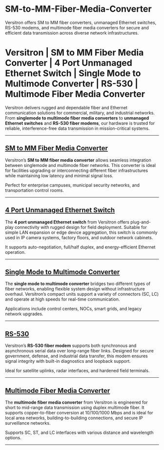 # SM-to-MM-Fiber-Media-Converter
Versitron offers SM to MM fiber converters, unmanaged Ethernet switches, RS-530 modems, and multimode fiber media converters for secure and efficient data transmission across diverse network infrastructures.
# Versitron | SM to MM Fiber Media Converter | 4 Port Unmanaged Ethernet Switch | Single Mode to Multimode Converter | RS-530 | Multimode Fiber Media Converter

Versitron delivers rugged and dependable fiber and Ethernet communication solutions for commercial, military, and industrial networks. From **singlemode to multimode fiber media converters** to **unmanaged Ethernet switches** and **RS-530 fiber modems**, our hardware is trusted for reliable, interference-free data transmission in mission-critical systems.

---

## [SM to MM Fiber Media Converter](https://www.versitron.com/products/10-100-1000base-t-to-1000base-sx-lx-triple-duty-gigabit-media-converter-with-sfp-gbic-technology)  
Versitron’s **SM to MM fiber media converter** allows seamless integration between singlemode and multimode fiber networks. This converter is ideal for facilities upgrading or interconnecting different fiber infrastructures while maintaining low latency and minimal signal loss.

Perfect for enterprise campuses, municipal security networks, and transportation control rooms.

---

## [4 Port Unmanaged Ethernet Switch](https://www.versitron.com/products/10-100-base-tx-to-100-base-fx-fiber-optic-media-converter-multimode-st)  
The **4 port unmanaged Ethernet switch** from Versitron offers plug-and-play connectivity with rugged design for field deployment. Suitable for simple LAN expansion or edge device aggregation, this switch is commonly used in IP camera systems, factory floors, and outdoor network cabinets.

It supports auto-negotiation, full/half duplex, and energy-efficient Ethernet operation.

---

## [Single Mode to Multimode Converter](https://www.versitron.com/products/m720da-multimode-to-singlemode-fiber-optic-media-converter)  
The **single mode to multimode converter** bridges two different types of fiber networks, enabling flexible system design without infrastructure overhaul. Versitron’s compact units support a variety of connectors (SC, LC) and operate at high speeds for real-time communication.

Applications include control centers, NOCs, smart grids, and legacy network upgrades.

---

## [RS-530](https://www.versitron.com/products/poe-gigabit-industrial-media-converter-1-rj45-ethernet-port-1-sfp-fiber-port)  
Versitron’s **RS-530 fiber modem** supports both synchronous and asynchronous serial data over long-range fiber links. Designed for secure government, defense, and industrial data transfer, this modem ensures signal integrity with built-in diagnostics and loopback support.

Ideal for satellite uplinks, radar interfaces, and hardened field terminals.

---

## [Multimode Fiber Media Converter](https://www.versitron.com/products/mf7273-industrial-media-converter-multimode-st)  
The **multimode fiber media converter** from Versitron is engineered for short to mid-range data transmission using duplex multimode fiber. It supports copper-to-fiber conversion at 10/100/1000 Mbps and is ideal for local area networks, building-to-building connections, and secure IP surveillance networks.

Supports SC, ST, and LC interfaces with various distance and wavelength options.

---
